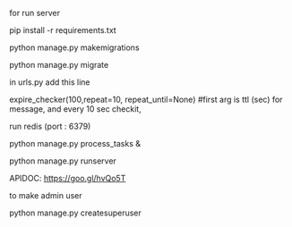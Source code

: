 for run server

pip install -r requirements.txt

python manage.py makemigrations

python manage.py migrate

in urls.py add this line

expire_checker(100,repeat=10, repeat_until=None) #first arg is ttl (sec) for message, and every 10 sec checkit, 

run redis (port : 6379)

python manage.py process_tasks &

python manage.py runserver

APIDOC: https://goo.gl/hvQo5T

to make admin user

python manage.py createsuperuser